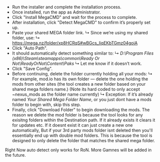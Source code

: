 - Run the installer and complete the installation process.
- Once installed, run the app as Administrator.
- Click "Install MegaCMD" and wait for the process to complete.
- After installation, click "Detect MegaCMD" to confirm it’s properly set up.
- Paste your shared MEGA folder link.
  ↳  Since we’re using my shared folder, use:
  ↳  https://mega.nz/folder/xp8HCRqS#wBGcs_IiqEKbTGmz04goiA
- Click "Auto Path".
- It should automatically detect something similar to:
  ↳  *D:\Program Files (x86)\Steam\steamapps\common\Ready Or Not\ReadyOrNot\Content\Paks*
  ↳  Let me know if it doesn’t work.
- Click "Save Config".
- Before continuing, delete the folder currently holding all your mods:
  ↳  For example, mod.io has its own folder — delete the one holding the mods from other sites (the tool creates a new folder based on your shared mega folders name.) (Note its hard coded to only accept ~nexus_mods as the folder name currently)
  ↳  Exception: If it’s already named *Your Shared Mega Folder Name*, or you just dont have a mods folder to begin with, skip this step.
- Finally, click "Download Folder" to begin downloading the mods.
The reason we delete the mod folder is because the tool looks for any exisitng folders within the Destination path. If it already exists it clears it for updates etc. If it doesnt exist it can just create a new one automatically, But if your 3rd party mods folder isnt deleted then you'll essentially end up with double mod folders. This is because the tool is designed to only delete the folder that matches the shared mega folder.

Right Now auto detect only works for RoN. More Gamnes will be added in the future.
